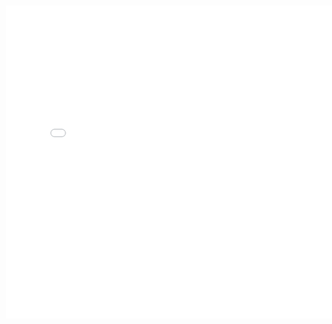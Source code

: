 <HTML>
  <body>
    <embed src="BECSMajorReport.pdf" width="800px" height="700px" />
  </body>
</HTML>

